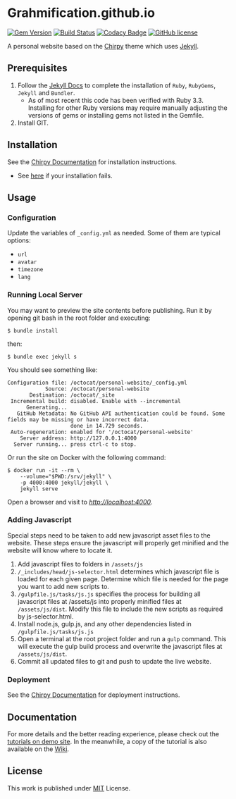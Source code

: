 # Grahmification.github.io

[![Gem Version](https://img.shields.io/gem/v/jekyll-theme-chirpy?color=brightgreen)](https://rubygems.org/gems/jekyll-theme-chirpy)
[![Build Status](https://github.com/cotes2020/jekyll-theme-chirpy/workflows/build/badge.svg?branch=master&event=push)](https://github.com/cotes2020/jekyll-theme-chirpy/actions?query=branch%3Amaster+event%3Apush)
[![Codacy Badge](https://api.codacy.com/project/badge/Grade/8220b926db514f13afc3f02b7f884f4b)](https://app.codacy.com/manual/cotes2020/jekyll-theme-chirpy?utm_source=github.com&utm_medium=referral&utm_content=cotes2020/jekyll-theme-chirpy&utm_campaign=Badge_Grade_Dashboard)
[![GitHub license](https://img.shields.io/github/license/cotes2020/jekyll-theme-chirpy.svg)](https://github.com/cotes2020/jekyll-theme-chirpy/blob/master/LICENSE)

A personal website based on the [Chirpy](https://github.com/cotes2020/jekyll-theme-chirpy) theme which uses [Jekyll](https://github.com/jekyll/jekyll).

## Prerequisites

1. Follow the [Jekyll Docs](https://jekyllrb.com/docs/installation/) to complete the installation of `Ruby`, `RubyGems`, `Jekyll` and `Bundler`.
   * As of most recent this code has been verified with Ruby 3.3. Installing for other Ruby versions may require manually adjusting the versions of gems or installing gems not listed in the Gemfile.
2. Install GIT.

## Installation

See the [Chirpy Documentation](https://github.com/cotes2020/jekyll-theme-chirpy/blob/v3.2.2/README.md) for installation instructions.
- See [here](docs/Install_Troubleshooting.md) if your installation fails.

## Usage

### Configuration

Update the variables of `_config.yml` as needed. Some of them are typical options:

- `url`
- `avatar`
- `timezone`
- `lang`

### Running Local Server

You may want to preview the site contents before publishing. Run it by opening git bash in the root folder and executing:

```console
$ bundle install
```
then:

```console
$ bundle exec jekyll s
```

You should see something like:

```
Configuration file: /octocat/personal-website/_config.yml
            Source: /octocat/personal-website
       Destination: /octocat/_site
 Incremental build: disabled. Enable with --incremental
      Generating...
   GitHub Metadata: No GitHub API authentication could be found. Some fields may be missing or have incorrect data.
                    done in 14.729 seconds.
 Auto-regeneration: enabled for '/octocat/personal-website'
    Server address: http://127.0.0.1:4000
  Server running... press ctrl-c to stop.
```

Or run the site on Docker with the following command:

```terminal
$ docker run -it --rm \
    --volume="$PWD:/srv/jekyll" \
    -p 4000:4000 jekyll/jekyll \
    jekyll serve
```

Open a browser and visit to _<http://localhost:4000>_.

### Adding Javascript

Special steps need to be taken to add new javascript asset files to the website. These steps ensure the javascript will properly get minified and the website will know where to locate it. 
1. Add javascript files to folders in `/assets/js`
2. `/_includes/head/js-selector.html` determines which javascript file is loaded for each given page. Determine which file is needed for the page you want to add new scripts to.
3. `/gulpfile.js/tasks/js.js` specifies the process for building all javascript files at /assets/js into properly minified files at `/assets/js/dist`. Modify this file to include the new scripts as required by js-selector.html.
4. Install node.js, gulp.js, and any other dependencies listed in `/gulpfile.js/tasks/js.js`
5. Open a terminal at the root project folder and run a `gulp` command. This will execute the gulp build process and overwrite the javascript files at `/assets/js/dist`.
6. Commit all updated files to git and push to update the live website.

### Deployment

See the [Chirpy Documentation](https://github.com/cotes2020/jekyll-theme-chirpy/blob/74aac988bef2b2ed847e761e3c1e10247ce17234/README.md) for deployment instructions.

## Documentation

For more details and the better reading experience, please check out the [tutorials on demo site](https://chirpy.cotes.info/categories/tutorial/). In the meanwhile, a copy of the tutorial is also available on the [Wiki](https://github.com/cotes2020/jekyll-theme-chirpy/wiki).

## License

This work is published under [MIT](https://github.com/Grahmification/Grahmification.github.io/blob/master/LICENSE) License.

